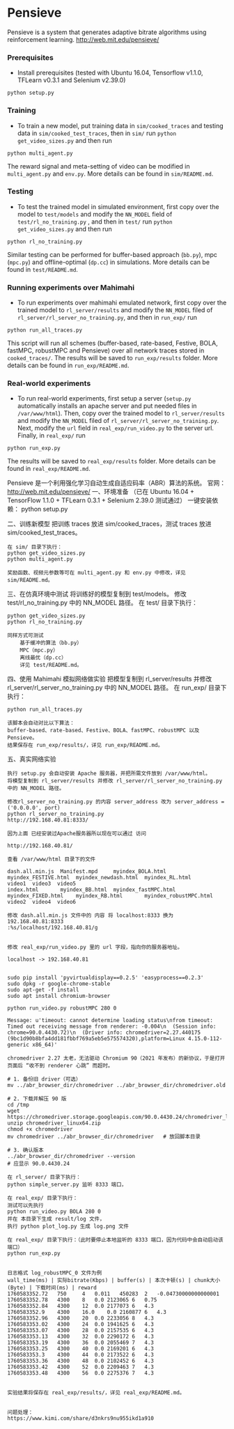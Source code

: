 # Pensieve
Pensieve is a system that generates adaptive bitrate algorithms using reinforcement learning.
http://web.mit.edu/pensieve/

### Prerequisites
- Install prerequisites (tested with Ubuntu 16.04, Tensorflow v1.1.0, TFLearn v0.3.1 and Selenium v2.39.0)
```
python setup.py
```

### Training
- To train a new model, put training data in `sim/cooked_traces` and testing data in `sim/cooked_test_traces`, then in `sim/` run `python get_video_sizes.py` and then run
```
python multi_agent.py
```

The reward signal and meta-setting of video can be modified in `multi_agent.py` and `env.py`. More details can be found in `sim/README.md`.

### Testing
- To test the trained model in simulated environment, first copy over the model to `test/models` and modify the `NN_MODEL` field of `test/rl_no_training.py` , and then in `test/` run `python get_video_sizes.py` and then run 
```
python rl_no_training.py
```

Similar testing can be performed for buffer-based approach (`bb.py`), mpc (`mpc.py`) and offline-optimal (`dp.cc`) in simulations. More details can be found in `test/README.md`.

### Running experiments over Mahimahi
- To run experiments over mahimahi emulated network, first copy over the trained model to `rl_server/results` and modify the `NN_MODEL` filed of `rl_server/rl_server_no_training.py`, and then in `run_exp/` run
```
python run_all_traces.py
```
This script will run all schemes (buffer-based, rate-based, Festive, BOLA, fastMPC, robustMPC and Pensieve) over all network traces stored in `cooked_traces/`. The results will be saved to `run_exp/results` folder. More details can be found in `run_exp/README.md`.

### Real-world experiments
- To run real-world experiments, first setup a server (`setup.py` automatically installs an apache server and put needed files in `/var/www/html`). Then, copy over the trained model to `rl_server/results` and modify the `NN_MODEL` filed of `rl_server/rl_server_no_training.py`. Next, modify the `url` field in `real_exp/run_video.py` to the server url. Finally, in `real_exp/` run
```
python run_exp.py
```
The results will be saved to `real_exp/results` folder. More details can be found in `real_exp/README.md`.


Pensieve 是一个利用强化学习自动生成自适应码率（ABR）算法的系统。
官网：http://web.mit.edu/pensieve/
一、环境准备
    （已在 Ubuntu 16.04 + TensorFlow 1.1.0 + TFLearn 0.3.1 + Selenium 2.39.0 测试通过）
    一键安装依赖：
    python setup.py

二、训练新模型
    把训练 traces 放进 sim/cooked_traces，测试 traces 放进 sim/cooked_test_traces。
    
    在 sim/ 目录下执行：
    python get_video_sizes.py
    python multi_agent.py

    奖励函数、视频元参数等可在 multi_agent.py 和 env.py 中修改，详见 sim/README.md。

三、在仿真环境中测试
    将训练好的模型复制到 test/models。
    修改 test/rl_no_training.py 中的 NN_MODEL 路径。
    在 test/ 目录下执行：

    python get_video_sizes.py
    python rl_no_training.py

    同样方式可测试
        基于缓冲的算法（bb.py）
        MPC（mpc.py）
        离线最优（dp.cc）
        详见 test/README.md。

四、使用 Mahimahi 模拟网络做实验
    把模型复制到 rl_server/results 并修改 rl_server/rl_server_no_training.py 中的 NN_MODEL 路径。
    在 run_exp/ 目录下执行：

    python run_all_traces.py

    该脚本会自动对比以下算法：
    buffer-based、rate-based、Festive、BOLA、fastMPC、robustMPC 以及 Pensieve。
    结果保存在 run_exp/results/，详见 run_exp/README.md。

五、真实网络实验

    执行 setup.py 会自动安装 Apache 服务器，并把所需文件放到 /var/www/html。
    将模型复制到 rl_server/results 并修改 rl_server/rl_server_no_training.py 中的 NN_MODEL 路径。

    修改rl_server_no_training.py 的内容 server_address 改为 server_address = ('0.0.0.0', port)
    python rl_server_no_training.py
    http://192.168.40.81:8333/

    因为上面 已经安装过Apache服务器所以现在可以通过 访问

    http://192.168.40.81/

    查看 /var/www/html 目录下的文件
    
    dash.all.min.js  Manifest.mpd     myindex_BOLA.html     myindex_FESTIVE.html  myindex_newdash.html  myindex_RL.html         video1  video3  video5
    index.html       myindex_BB.html  myindex_fastMPC.html  myindex_FIXED.html    myindex_RB.html       myindex_robustMPC.html  video2  video4  video6

    修改 dash.all.min.js 文件中的 内容 将 localhost:8333 换为 192.168.40.81:8333
    :%s/localhost/192.168.40.81/g


    修改 real_exp/run_video.py 里的 url 字段，指向你的服务器地址。

    localhost -> 192.168.40.81

    
    sudo pip install 'pyvirtualdisplay==0.2.5' 'easyprocess==0.2.3'
    sudo dpkg -r google-chrome-stable
    sudo apt-get -f install
    sudo apt install chromium-browser
    
    python run_video.py robustMPC 280 0

    Message: u'timeout: cannot determine loading status\nfrom timeout: Timed out receiving message from renderer: -0.004\n  (Session info: chrome=90.0.4430.72)\n  (Driver info: chromedriver=2.27.440175 (9bc1d90b8bfa4dd181fbbf769a5eb5e575574320),platform=Linux 4.15.0-112-generic x86_64)'
    
    chromedriver 2.27 太老，无法驱动 Chromium 90（2021 年发布）的新协议，于是打开页面后 “收不到 renderer 心跳” 而超时。

    # 1. 备份旧 driver（可选）
    mv ../abr_browser_dir/chromedriver ../abr_browser_dir/chromedriver.old

    # 2. 下载并解压 90 版
    cd /tmp
    wget https://chromedriver.storage.googleapis.com/90.0.4430.24/chromedriver_linux64.zip
    unzip chromedriver_linux64.zip
    chmod +x chromedriver
    mv chromedriver ../abr_browser_dir/chromedriver   # 放回脚本目录

    # 3. 确认版本
    ../abr_browser_dir/chromedriver --version
    # 应显示 90.0.4430.24
    
    在 rl_server/ 目录下执行：
    python simple_server.py 监听 8333 端口，

    在 real_exp/ 目录下执行：
    测试可以先执行
    python run_video.py BOLA 280 0
    并在 本目录下生成 result/log 文件，
    执行 python plot_log.py 生成 log.png 文件
    
    在 real_exp/ 目录下执行：（此时要停止本地监听的 8333 端口，因为代码中会自动启动该端口）
    python run_exp.py


    日志格式 log_robustMPC_0 文件为例
    wall_time(ms) | 实际bitrate(Kbps) | buffer(s) | 本次卡顿(s) | chunk大小(Byte) | 下载时间(ms) | reward
    1760583352.72	750	    4	0.011	450283	2	-0.04730000000000001
    1760583352.78	4300	8	0.0	2123065	6	0.75
    1760583352.84	4300	12	0.0	2177073	6	4.3
    1760583352.9	4300	16.0	0.0	2160877	6	4.3
    1760583352.96	4300	20	0.0	2233056	8	4.3
    1760583353.02	4300	24	0.0	1941625	6	4.3
    1760583353.07	4300	28	0.0	2157535	6	4.3
    1760583353.13	4300	32	0.0	2290172	6	4.3
    1760583353.19	4300	36	0.0	2055469	7	4.3
    1760583353.25	4300	40	0.0	2169201	6	4.3
    1760583353.3	4300	44	0.0	2173522	6	4.3
    1760583353.36	4300	48	0.0	2102452	6	4.3
    1760583353.42	4300	52	0.0	2209463	7	4.3
    1760583353.48	4300	56	0.0	2275376	7	4.3


    实验结果将保存在 real_exp/results/，详见 real_exp/README.md。


    问题处理：
    https://www.kimi.com/share/d3nkrs9nu955ikd1a910



